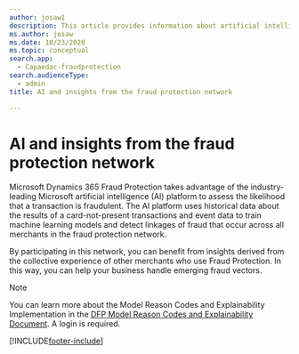 ```yaml
---
author: josaw1
description: This article provides information about artificial intelligence (AI) and insights from the fraud protection network.
ms.author: josaw
ms.date: 10/23/2020
ms.topic: conceptual
search.app: 
  - Capaedac-fraudprotection
search.audienceType:
  - admin
title: AI and insights from the fraud protection network

---
```



# AI and insights from the fraud protection network

Microsoft Dynamics 365 Fraud Protection takes advantage of the industry-leading Microsoft artificial intelligence (AI) platform to assess the likelihood that a transaction is fraudulent. The AI platform uses historical data about the results of a card-not-present transactions and event data to train machine learning models and detect linkages of fraud that occur across all merchants in the fraud protection network. 

By participating in this network, you can benefit from insights derived from the collective experience of other merchants who use Fraud Protection. In this way, you can help your business handle emerging fraud vectors. 

> [!NOTE]
> You can learn more about the Model Reason Codes and Explainability Implementation in the [DFP Model Reason Codes and Explainability Document](https://go.microsoft.com/fwlink/?linkid=2132568). A login is required.


[!INCLUDE[footer-include](includes/footer-banner.md)]
